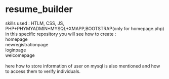 # resume_builder
skills used : 
HTLM, CSS, JS, PHP+PHYMYADMIN+MYSQL+XMAPP,BOOTSTRAP(only for homepage.php)<br> in this specific repository you will see how to create :<br> homepage<br>newregistrationpage<br>loginpage<br>welcomepage<br><br> here how to store information of user on mysql is also mentioned and how to access them to verify individuals.
